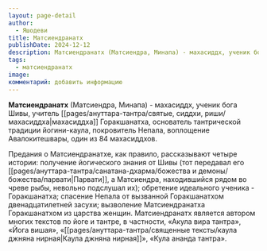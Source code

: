```yaml
---
layout: page-detail
author:
  - Яшодеви
title: Матсиендранатх
publishDate: 2024-12-12
description: Матсиендранатх (Матсиендра, Минапа) - махасиддх, ученик бога Шивы, учитель махасиддха Горакшанатха, основатель тантрической традиции йогини-каула, покровитель Непала, воплощение Авалокитешвары, один из 84 махасиддхов.
tags:
  - матсиендранатх
image: 
комментарий: добавить информацию
---
```

**Матсиендранатх** (Матсиендра, Минапа) - махасиддх, ученик бога Шивы, учитель [[pages/ануттара-тантра/святые, сиддхи, риши/махасиддха|махасиддха]] Горакшанатха, основатель тантрической традиции йогини-каула, покровитель Непала, воплощение Авалокитешвары, один из 84 махасиддхов. 

Предания о Матсиендранатхе, как правило, рассказывают четыре истории: получение йогического знания от Шивы (тот передавал его [[pages/ануттара-тантра/санатана-дхарма/божества и демоны/божества/парвати|Парвати]], а Матсиендра, находившийся рядом во чреве рыбы, невольно подслушал их); обретение идеального ученика - Горакшанатха; спасение Непала от вызванной Горакшанатхом двенадцатилетней засухи; вызволение Матсиендранатха Горакшанатхом из царства женщин. Матсиендранатх является автором многих текстов по йоге и тантре, в частности, «Акула вира тантра», «Йога вишая», «[[pages/ануттара-тантра/священные тексты/каула джняна нирная|Каула джняна нирная]]», «Кула ананда тантра».

